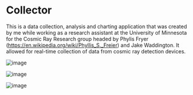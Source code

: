 # Collector

This is a data collection, analysis and charting application that was created by me while working as a research assistant at the University of Minnesota for the Cosmic Ray Research group headed by Phylis Fryer (https://en.wikipedia.org/wiki/Phyllis_S._Freier) and Jake Waddington. It allowed for real-time collection of data from cosmic ray detection devices.

![image](https://github.com/plaidpants/Collector/assets/8979271/6093cd85-ec1b-4256-aceb-02d9f7b7072b)

![image](https://github.com/plaidpants/Collector/assets/8979271/1dc7866d-b0d4-407d-8f3f-d35680e59248)

![image](https://github.com/plaidpants/Collector/assets/8979271/c0b2cd6e-f2dd-4b7a-b8a2-5d061e169ed0)
